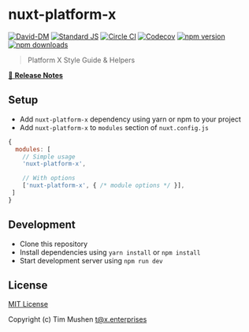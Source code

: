 # nuxt-platform-x

[![David-DM][david-dm-src]][david-dm-href]
[![Standard JS][standard-js-src]][standard-js-href]
[![Circle CI][circle-ci-src]][circle-ci-href]
[![Codecov][codecov-src]][codecov-href]
[![npm version][npm-version-src]][npm-version-href]
[![npm downloads][npm-downloads-src]][npm-downloads-href]

> Platform X Style Guide & Helpers

[📖 **Release Notes**](./CHANGELOG.md)

## Setup

- Add `nuxt-platform-x` dependency using yarn or npm to your project
- Add `nuxt-platform-x` to `modules` section of `nuxt.config.js`

```js
{
  modules: [
    // Simple usage
    'nuxt-platform-x',

    // With options
    ['nuxt-platform-x', { /* module options */ }],
 ]
}
```

## Development

- Clone this repository
- Install dependencies using `yarn install` or `npm install`
- Start development server using `npm run dev`

## License

[MIT License](./LICENSE)

Copyright (c) Tim Mushen <t@x.enterprises>

<!-- Badges -->
[david-dm-src]: https://david-dm.org//status.svg?style=flat-square
[david-dm-href]: https://david-dm.org/
[standard-js-src]: https://img.shields.io/badge/code_style-standard-brightgreen.svg?style=flat-square
[standard-js-href]: https://standardjs.com
[circle-ci-src]: https://img.shields.io/circleci/project/github/.svg?style=flat-square
[circle-ci-href]: https://circleci.com/gh/
[codecov-src]: https://img.shields.io/codecov/c/github/.svg?style=flat-square
[codecov-href]: https://codecov.io/gh/
[npm-version-src]: https://img.shields.io/npm/dt/nuxt-platform-x.svg?style=flat-square
[npm-version-href]: https://npmjs.com/package/nuxt-platform-x
[npm-downloads-src]: https://img.shields.io/npm/v/nuxt-platform-x/latest.svg?style=flat-square
[npm-downloads-href]: https://npmjs.com/package/nuxt-platform-x
